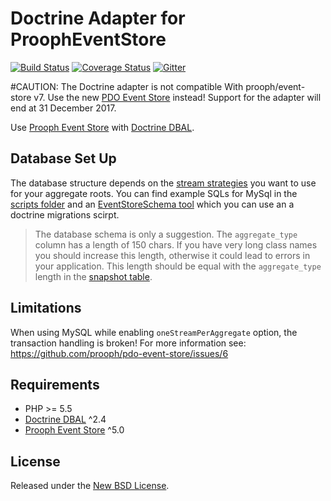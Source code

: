 Doctrine Adapter for ProophEventStore
=====================================

[![Build Status](https://travis-ci.org/prooph/event-store-doctrine-adapter.svg?branch=master)](https://travis-ci.org/prooph/event-store-doctrine-adapter)
[![Coverage Status](https://coveralls.io/repos/prooph/event-store-doctrine-adapter/badge.png)](https://coveralls.io/r/prooph/event-store-doctrine-adapter)
[![Gitter](https://badges.gitter.im/Join%20Chat.svg)](https://gitter.im/prooph/improoph)

#CAUTION: The Doctrine adapter is not compatible With prooph/event-store v7. Use the new [PDO Event Store](https://github.com/prooph/pdo-event-store) instead! Support for the adapter will end at 31 December 2017. 

Use [Prooph Event Store](https://github.com/prooph/event-store) with [Doctrine DBAL](https://github.com/doctrine/dbal).

Database Set Up
---------------

The database structure depends on the [stream strategies](https://github.com/prooph/event-store/blob/master/docs/repositories.md#stream-strategies) you want to use for your aggregate roots.
You can find example SQLs for MySql in the [scripts folder](scripts)
and an [EventStoreSchema tool](src/Schema/EventStoreSchema.php) which you can use an a doctrine migrations scirpt.

> The database schema is only a suggestion. The `aggregate_type` column has a length of 150 chars. If you have very 
long class names you should increase this length, otherwise it could lead to errors in your application. This length
should be equal with the `aggregate_type` length in the 
[snapshot table](https://github.com/prooph/snapshot-doctrine-adapter "Doctrine Adapter for the Snapshot Store").

Limitations
-----------

When using MySQL while enabling `oneStreamPerAggregate` option, the transaction handling is broken!
For more information see: https://github.com/prooph/pdo-event-store/issues/6

Requirements
------------
- PHP >= 5.5
- [Doctrine DBAL](https://github.com/doctrine/dbal) ^2.4
- [Prooph Event Store](https://github.com/prooph/event-store) ^5.0

License
-------

Released under the [New BSD License](https://github.com/prooph/event-store-doctrine-adapter/blob/master/LICENSE).
